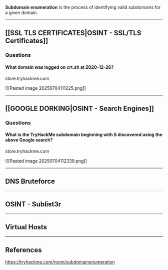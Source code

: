 **Subdomain enumeration** is the process of identifying valid subdomains for a given domain.

---

## [[SSL TLS CERTIFICATES|OSINT - SSL/TLS Certificates]]

### Questions

#### What domain was logged on crt.sh at 2020-12-26?
store.tryhackme.com

![[Pasted image 20250704111225.png]]

---

## [[GOOGLE DORKING|OSINT - Search Engines]]

### Questions

#### What is the TryHackMe subdomain beginning with **S** discovered using the above Google search?
store.tryhackme.com

![[Pasted image 20250704112339.png]]

---

## DNS Bruteforce

---

## OSINT - Sublist3r

---

## Virtual Hosts

---

## References

https://tryhackme.com/room/subdomainenumeration